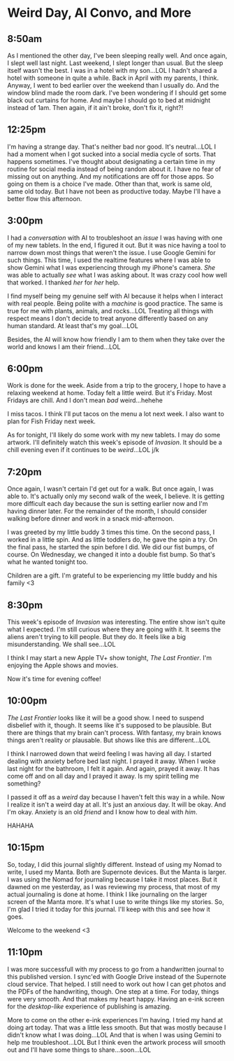 # Weird Day, AI Convo, and More

## 8:50am

As I mentioned the other day, I've been sleeping really well. And once again, I slept well last night. Last weekend, I slept longer than usual. But the sleep itself wasn't the best. I was in a hotel with my son...LOL I hadn't shared a hotel with someone in quite a while. Back in April with my parents, I think. Anyway, I went to bed earlier over the weekend than I usually do. And the window blind made the room dark. I've been wondering if I should get some black out curtains for home. And maybe I should go to bed at midnight instead of 1am. Then again, if it ain't broke, don't fix it, right?!

## 12:25pm

I'm having a strange day. That's neither bad nor good. It's neutral...LOL I had a moment when I got sucked into a social media cycle of sorts. That happens sometimes. I've thought about designating a certain time in my routine for social media instead of being random about it. I have no fear of missing out on anything. And my notifications are off for those apps. So going on them is a choice I've made. Other than that, work is same old, same old today. But I have not been as productive today. Maybe I'll have a better flow this afternoon.

## 3:00pm

I  had a *conversation* with AI to troubleshoot an *issue* I was having with one of my new tablets. In the end, I figured it out. But it was nice having a tool to narrow down most things that weren't the issue. I use Google Gemini for such things. This time, I used the realtime features where I was able to show Gemini what I was experiencing through my iPhone's camera. *She* was able to actually *see* what I was asking about. It was crazy cool how well that worked. I thanked *her* for *her* help.

I find myself being my genuine self with AI because it helps when I interact with real people. Being polite with a *machine* is good practice. The same is true for me with plants, animals, and rocks...LOL Treating all things with respect means I don't decide to treat anyone differently based on any human standard. At least that's my goal...LOL

Besides, the AI will know how friendly I am to them when they take over the world and knows I am their friend...LOL

## 6:00pm
Work is done for the week. Aside from a trip to the grocery, I hope to have a relaxing weekend at home. Today felt a little weird. But it's Friday. Most Fridays are chill. And I don't mean *bad* weird...hehehe

I miss tacos. I think I'll put tacos on the menu a lot next week. I also want to plan for Fish Friday next week.

As for tonight, I'll likely do some work with my new tablets. I may do some artwork. I'll definitely watch this week's episode of *Invasion*. It should be a chill evening even if it continues to be *weird*...LOL j/k

## 7:20pm

Once again, I wasn't certain I'd get out for a walk. But once again, I was able to. It's actually only my second walk of the week, I believe. It is getting more difficult each day because the sun is setting earlier now and I'm having dinner later. For the remainder of the month, I should consider walking before dinner and work in a snack mid-afternoon.

I was greeted by my little buddy 3 times this time. On the second pass, I worked in a little spin. And as little toddlers do, he gave the spin a try. On the final pass, he started the spin before I did. We did our fist bumps, of course. On Wednesday, we changed it into a double fist bump. So that's what he wanted tonight too.

Children are a gift. I'm grateful to be experiencing my little buddy and his family <3

## 8:30pm

This week's episode of *Invasion* was interesting. The entire show isn't quite what I expected. I'm still curious where they are going with it. It seems the aliens aren't trying to kill people. But they do. It feels like a big misunderstanding. We shall see...LOL

I think I may start a new Apple TV+ show tonight, *The Last Frontier*. I'm enjoying the Apple shows and movies.

Now it's time for evening coffee!

## 10:00pm

*The Last Frontier* looks like it will be a good show. I need to suspend disbelief with it, though. It seems like it's supposed to be plausible. But there are things that my brain can't process. With fantasy, my brain knows things aren't reality or plausable. But shows like this are different...LOL

I think I narrowed down that weird feeling I was having all day. I started dealing with anxiety before bed last night. I prayed it away. When I woke last night for the bathroom, I felt it again. And again, prayed it away. It has come off and on all day and I prayed it away. Is my spirit telling me something?

I passed it off as a *weird* day because I haven't felt this way in a while. Now I realize it isn't a weird day at all. It's just an anxious day. It will be okay. And I'm okay. Anxiety is an old *friend* and I know how to deal with *him*.

HAHAHA

## 10:15pm

So, today, I did this journal slightly different. Instead of using my Nomad to write, I used my Manta. Both are Supernote devices. But the Manta is larger. I was using the Nomad for journaling because I take it most places. But it dawned on me yesterday, as I was reviewing my process, that most of my actual journaling is done at home. I think I like journaling on the larger screen of the Manta more. It's what I use to write things like my stories. So, I'm glad I tried it today for this journal. I'll keep with this and see how it goes.

Welcome to the weekend <3

## 11:10pm

I was more successfull with my process to go from a handwritten journal to this published version. I sync'ed with Google Drive instead of the Supernote cloud service. That helped. I still need to work out how I can get photos and the PDFs of the handwriting, though. One step at a time. For today, things were very smooth. And that makes my heart happy. Having an e-ink screen for the *desktop-like* experience of publishing is amazing.

More to come on the other e-ink experiences I'm having. I tried my hand at doing art today. That was a little less smooth. But that was mostly because I didn't know what I was doing...LOL And that is when I was using Gemini to help me troubleshoot...LOL But I think even the artwork process will smooth out and I'll have some things to share...soon...LOL